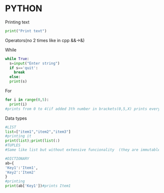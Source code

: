 # PYTHON


Printing text
```py
print("Print text")
```
Operators(no 2 times like in cpp &&->&)

While
```py
while True:
  s=input("Enter string")
  if s=='quit':
    break
  else:
  print(s)
```

For
```py
for i in range(0,5):
  print(i)
#prints from 0 to 4(if added 3th number in brackets(0,5,X) prints every i+X)
```
Data types
```py
#LIST
list=["item1","item2","item3"]
#printing it
print(list);print(list(:)
#TUPLES
#Same like list but without extensive funcionality  (they are immutable also)

#DICTIONARY
ab={
'Key1':'Item1',
'Key2':'Item2'
}
#printing
print(ab['Key1'])#prints Item1


```
